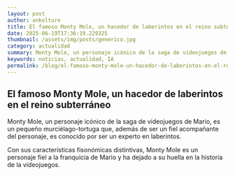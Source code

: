 ```yaml
--- 
layout: post 
author: ankolture 
title: El famoso Monty Mole, un hacedor de laberintos en el reino subterráneo 
date: 2025-06-19T17:36:19.229325 
thumbnail: /assets/img/posts/generico.jpg 
category: actualidad 
summary: Monty Mole, un personaje icónico de la saga de videojuegos de Mario, es un pequeño murciélago-tortuga que, además de ser un fiel acompañante del perso...
keywords: noticias, actualidad, IA 
permalink: /blog/el-famoso-monty-mole-un-hacedor-de-laberintos-en-el-reino-subterráneo/ 
--- 
```


## El famoso Monty Mole, un hacedor de laberintos en el reino subterráneo

Monty Mole, un personaje icónico de la saga de videojuegos de Mario, es un pequeño murciélago-tortuga que, además de ser un fiel acompañante del personaje, es conocido por ser un experto en laberintos.

Con sus características fisonómicas distintivas, Monty Mole es un personaje fiel a la franquicia de Mario y ha dejado a su huella en la historia de la videojuegos.
